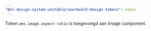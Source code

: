 ```yaml
---
"@nl-design-system-unstable/voorbeeld-design-tokens": minor
---
```


Token `ams.image.aspect-ratio` is toegevoegd aan Image component.
